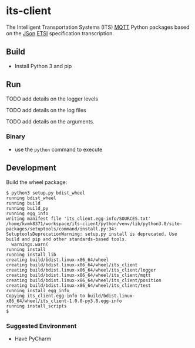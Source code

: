 # its-client

The Intelligent Transportation Systems (ITS) [MQTT](https://mqtt.org/) Python packages based on
the [JSon](https://www.json.org) [ETSI](https://www.etsi.org/committee/its) specification transcription.

## Build

* Install Python 3 and pip

## Run

TODO add details on the logger levels

TODO add details on the log files

TODO add details on the arguments.

### Binary

* use the `python` command to execute

## Development

Build the wheel package:

```shell
$ python3 setup.py bdist_wheel
running bdist_wheel
running build
running build_py
running egg_info
writing manifest file 'its_client.egg-info/SOURCES.txt'
/home/kvmk8371/workspace/its-client/python/venv/lib/python3.8/site-packages/setuptools/command/install.py:34: SetuptoolsDeprecationWarning: setup.py install is deprecated. Use build and pip and other standards-based tools.
  warnings.warn(
running install
running install_lib
creating build/bdist.linux-x86_64/wheel
creating build/bdist.linux-x86_64/wheel/its_client
creating build/bdist.linux-x86_64/wheel/its_client/logger
creating build/bdist.linux-x86_64/wheel/its_client/mqtt
creating build/bdist.linux-x86_64/wheel/its_client/position
creating build/bdist.linux-x86_64/wheel/its_client/test
running install_egg_info
Copying its_client.egg-info to build/bdist.linux-x86_64/wheel/its_client-1.0.0-py3.8.egg-info
running install_scripts
$
```

### Suggested Environment

* Have PyCharm
